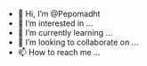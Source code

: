 - 👋 Hi, I’m @Pepomadht
- 👀 I’m interested in ...
- 🌱 I’m currently learning ...
- 💞️ I’m looking to collaborate on ...
- 📫 How to reach me ...

<!---
Pepomadht/Pepomadht is a ✨ special ✨ repository because its `README.md` (this file) appears on your GitHub profile.
You can click the Preview link to take a look at your changes.
--->
